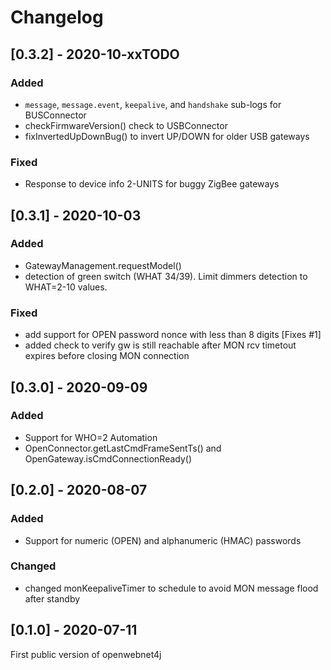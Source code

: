 # Changelog

## [0.3.2] - 2020-10-xxTODO

### Added
- `message`, `message.event`, `keepalive`, and `handshake` sub-logs for BUSConnector
- checkFirmwareVersion() check to USBConnector
- fixInvertedUpDownBug() to invert UP/DOWN for older USB gateways

### Fixed
- Response to device info 2-UNITS for buggy ZigBee gateways

## [0.3.1] - 2020-10-03

### Added
- GatewayManagement.requestModel()
- detection of green switch (WHAT 34/39). Limit dimmers detection to WHAT=2-10 values.

### Fixed
- add support for OPEN password nonce with less than 8 digits [Fixes #1]
- added check to verify gw is still reachable after MON rcv timetout expires before closing MON connection


## [0.3.0] - 2020-09-09

### Added
- Support for WHO=2 Automation
- OpenConnector.getLastCmdFrameSentTs() and OpenGateway.isCmdConnectionReady()


## [0.2.0] - 2020-08-07

### Added
- Support for numeric (OPEN) and alphanumeric (HMAC) passwords

### Changed
- changed monKeepaliveTimer to schedule to avoid MON message flood after standby


## [0.1.0] - 2020-07-11

First public version of openwebnet4j